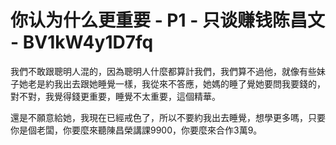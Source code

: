 # 你认为什么更重要 - P1 - 只谈赚钱陈昌文 - BV1kW4y1D7fq

我們不敢跟聰明人混的，因為聰明人什麼都算計我們，我們算不過他，就像有些妹子她老是約我出去跟她睡覺一樣，我從來不答應，她媽的睡了覺她要問我要錢的，對不對，我覺得錢更重要，睡覺不太重要，這個精華。

還是不願意給她，我現在已經戒色了，所以不要約我出去睡覺，想學更多嗎，只要你是個老闆，你要麼來聽陳昌榮講課9900，你要麼來合作3萬9。


